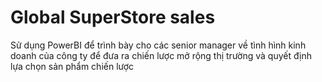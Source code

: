 # Global SuperStore sales
Sử dụng PowerBI để trình bày cho các senior manager về tình hình kinh doanh của công ty để đưa ra chiến lược mở rộng thị trường và quyết định lựa chọn sản phẩm chiến lược
